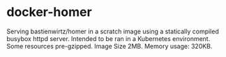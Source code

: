 # docker-homer

Serving bastienwirtz/homer in a scratch image using a statically compiled busybox httpd server. Intended to be ran in a Kubernetes environment.  
Some resources pre-gzipped. Image Size 2MB. Memory usage: 320KB.